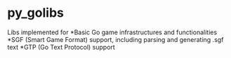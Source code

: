 py_golibs
========

Libs implemented for
*Basic Go game infrastructures and functionalities
*SGF (Smart Game Format) support, including parsing and generating .sgf text
*GTP (Go Text Protocol) support